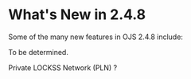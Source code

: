 # What's New in 2.4.8

Some of the many new features in OJS 2.4.8 include:

To be determined.

Private LOCKSS Network (PLN) ?